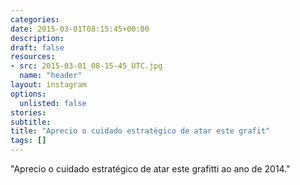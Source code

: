 ```yaml
---
categories:
date: 2015-03-01T08:15:45+00:00
description:
draft: false
resources:
- src: 2015-03-01_08-15-45_UTC.jpg
  name: "header"
layout: instagram
options:
  unlisted: false
stories:
subtitle:
title: "Aprecio o cuidado estratégico de atar este grafit"
tags: []
---
```


"Aprecio o cuidado estratégico de atar este grafitti ao ano de 2014."
